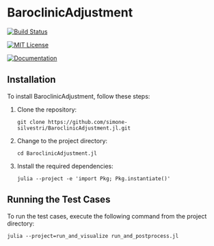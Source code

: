 # BaroclinicAdjustment

[![Build Status](https://github.com/simone-silvestri/BaroclinicAdjustment.jl/actions/workflows/CI.yml/badge.svg?branch=main)](https://github.com/simone-silvestri/BaroclinicAdjustment.jl/actions/workflows/CI.yml?query=branch%3Amain)

[![MIT License](https://img.shields.io/badge/License-MIT-blue.svg?style=flat-square)](https://mit-license.org)

[![Documentation](https://img.shields.io/badge/documentation-stable%20release-red?style=flat-square)](https://simone-silvestri.github.io/BaroclinicAdjustment.jl/dev)

## Installation

To install BaroclinicAdjustment, follow these steps:

1. Clone the repository:

    ```shell
    git clone https://github.com/simone-silvestri/BaroclinicAdjustment.jl.git
    ```

2. Change to the project directory:

    ```shell
    cd BaroclinicAdjustment.jl
    ```

3. Install the required dependencies:

    ```shell
    julia --project -e 'import Pkg; Pkg.instantiate()'
    ```

## Running the Test Cases

To run the test cases, execute the following command from the project directory:

```shell
julia --project=run_and_visualize run_and_postprocess.jl
```
